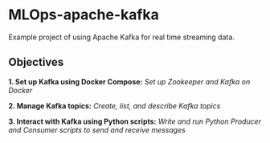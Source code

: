# MLOps-apache-kafka
Example project of using Apache Kafka for real time streaming data.

## Objectives
**1. Set up Kafka using Docker Compose:** *Set up Zookeeper and Kafka on Docker*

**2. Manage Kafka topics:** *Create, list, and describe Kafka topics*

**3. Interact with Kafka using Python scripts:** *Write and run Python Producer and Consumer scripts to send and receive messages*


